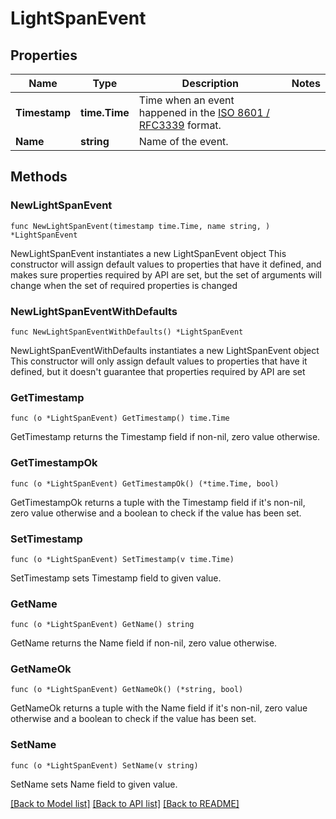 # LightSpanEvent

## Properties

Name | Type | Description | Notes
------------ | ------------- | ------------- | -------------
**Timestamp** | **time.Time** | Time when an event happened in the [ISO 8601 / RFC3339](https://tools.ietf.org/html/rfc3339) format. | 
**Name** | **string** | Name of the event. | 

## Methods

### NewLightSpanEvent

`func NewLightSpanEvent(timestamp time.Time, name string, ) *LightSpanEvent`

NewLightSpanEvent instantiates a new LightSpanEvent object
This constructor will assign default values to properties that have it defined,
and makes sure properties required by API are set, but the set of arguments
will change when the set of required properties is changed

### NewLightSpanEventWithDefaults

`func NewLightSpanEventWithDefaults() *LightSpanEvent`

NewLightSpanEventWithDefaults instantiates a new LightSpanEvent object
This constructor will only assign default values to properties that have it defined,
but it doesn't guarantee that properties required by API are set

### GetTimestamp

`func (o *LightSpanEvent) GetTimestamp() time.Time`

GetTimestamp returns the Timestamp field if non-nil, zero value otherwise.

### GetTimestampOk

`func (o *LightSpanEvent) GetTimestampOk() (*time.Time, bool)`

GetTimestampOk returns a tuple with the Timestamp field if it's non-nil, zero value otherwise
and a boolean to check if the value has been set.

### SetTimestamp

`func (o *LightSpanEvent) SetTimestamp(v time.Time)`

SetTimestamp sets Timestamp field to given value.


### GetName

`func (o *LightSpanEvent) GetName() string`

GetName returns the Name field if non-nil, zero value otherwise.

### GetNameOk

`func (o *LightSpanEvent) GetNameOk() (*string, bool)`

GetNameOk returns a tuple with the Name field if it's non-nil, zero value otherwise
and a boolean to check if the value has been set.

### SetName

`func (o *LightSpanEvent) SetName(v string)`

SetName sets Name field to given value.



[[Back to Model list]](../README.md#documentation-for-models) [[Back to API list]](../README.md#documentation-for-api-endpoints) [[Back to README]](../README.md)


